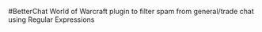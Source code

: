 #BetterChat
World of Warcraft plugin to filter spam from general/trade chat using Regular Expressions
